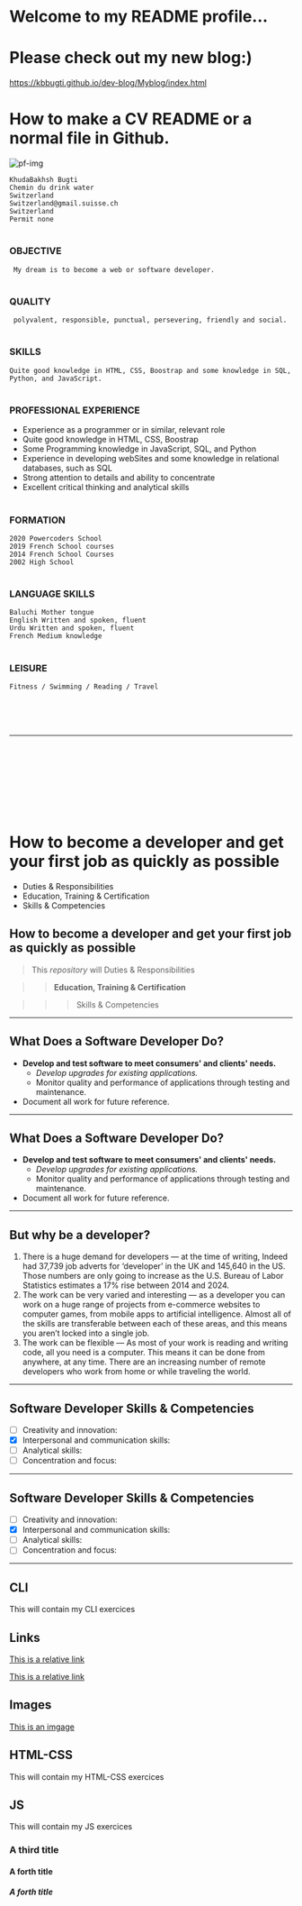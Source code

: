 
# Welcome to my README profile... 

# Please check out my new blog:)
https://kbbugti.github.io/dev-blog/Myblog/index.html


# How to make a CV README or a normal file in Github.

![pf-img](https://user-images.githubusercontent.com/63241056/80488660-fba44780-895e-11ea-84e0-11519cb6701d.jpg)
<br>

    KhudaBakhsh Bugti
    Chemin du drink water
    Switzerland
    Switzerland@gmail.suisse.ch           
    Switzerland
    Permit none



#
### OBJECTIVE
     My dream is to become a web or software developer.

#
### QUALITY
     polyvalent, responsible, punctual, persevering, friendly and social.  

#
### SKILLS
    Quite good knowledge in HTML, CSS, Boostrap and some knowledge in SQL, Python, and JavaScript.

#
### PROFESSIONAL EXPERIENCE
* Experience as a programmer or in similar, relevant role
* Quite good knowledge in HTML, CSS, Boostrap
* Some Programming knowledge in JavaScript, SQL, and Python
* Experience in developing webSites and some knowledge in relational databases, such as SQL
* Strong attention to details and ability to concentrate
* Excellent critical thinking and analytical skills

#
### FORMATION
    2020 Powercoders School 
    2019 French School courses
    2014 French School Courses
    2002 High School

#
### LANGUAGE SKILLS
    Baluchi Mother tongue
    English Written and spoken, fluent
    Urdu Written and spoken, fluent
    French Medium knowledge

#
### LEISURE
    Fitness / Swimming / Reading / Travel



<br>
<br>
<br>

---
<br>
<br>
<br>
<br>
<br>
<br>
<br>



# How to become a developer and get your first job as quickly as possible

* Duties & Responsibilities
* Education, Training & Certification
* Skills & Competencies
## How to become a developer and get your first job as quickly as possible




> This *repository* will Duties & Responsibilities

>> **Education, Training & Certification**

>>> Skills & Competencies



---
## What Does a Software Developer Do?
- **Develop and test software to meet consumers' and clients' needs.**
  - *Develop upgrades for existing applications.*
  - Monitor quality and performance of applications through testing and maintenance.
- Document all work for future reference.

---
## What Does a Software Developer Do?
- **Develop and test software to meet consumers' and clients' needs.**
  - *Develop upgrades for existing applications.*
  - Monitor quality and performance of applications through testing and maintenance.
- Document all work for future reference.

---

## But why be a developer?
1. There is a huge demand for developers — at the time of writing, Indeed had 37,739 job adverts for ‘developer’ in the UK and 145,640 in the US. Those numbers are only going to increase as the U.S. Bureau of Labor Statistics estimates a 17% rise between 2014 and 2024.
2. The work can be very varied and interesting — as a developer you can work on a huge range of projects from e-commerce websites to computer games, from mobile apps to artificial intelligence. Almost all of the skills are transferable between each of these areas, and this means you aren’t locked into a single job.
3. The work can be flexible — As most of your work is reading and writing code, all you need is a computer. This means it can be done from anywhere, at any time. There are an increasing number of remote developers who work from home or while traveling the world.


---
## Software Developer Skills & Competencies
- [ ] Creativity and innovation:
- [X] Interpersonal and communication skills:
- [ ] Analytical skills:
- [ ] Concentration and focus: 

---
## Software Developer Skills & Competencies
- [ ] Creativity and innovation:
- [X] Interpersonal and communication skills:
- [ ] Analytical skills:
- [ ] Concentration and focus: 
---
## CLI
This will contain my CLI exercices

## Links

[This is a relative link](dev-blog/index.html)

[This is a relative link](https://kbbugti.github.io/dev-blog/)

## Images

[This is an imgage](https://www.google.ch/imgres?imgurl=https%3A%2F%2Fi.guim.co.uk%2Fimg%2Fmedia%2F11d4c182d094199e26ddb36febe67123a9bbc93a%2F34_246_2966_4275%2Fmaster%2F2966.jpg%3Fwidth%3D700%26quality%3D85%26auto%3Dformat%26fit%3Dmax%26s%3De78fc63cf43a4a9830619c324b5c854b&imgrefurl=https%3A%2F%2Fwww.theguardian.com%2Fenvironment%2F2016%2Fjul%2F21%2Fwhat-to-do-bear-encounter-attack&tbnid=n9KZf8VHqK5qRM&vet=12ahUKEwibxeza29joAhVRPuwKHXlcDj0QMygFegUIARCgAg..i&docid=01I8JC2RRfyGGM&w=700&h=1009&q=bear&client=safari&ved=2ahUKEwibxeza29joAhVRPuwKHXlcDj0QMygFegUIARCgAg)

## HTML-CSS
This will contain my HTML-CSS exercices

## JS
This will contain my JS exercices

### A third title

#### A forth title

##### A forth title

